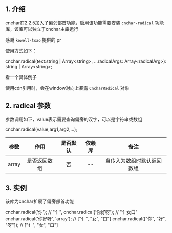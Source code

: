 ## 1. 介绍

cnchar在2.2.5加入了偏旁部首功能，启用该功能需要安装 `cnchar-radical` 功能库，该库可以独立于cnchar主库运行

感谢 `kewell-tsao` 提供的 pr

使用方式如下：

<div>
  <highlight-code lang='typescript'>
cnchar.radical(text:string | Array&lt;string>, ...radicalArgs: Array&lt;radicalArg>): string | Array&lt;string>;
  </highlight-code>
</div>

看一个具体例子

<div>
  <codebox id='radical'></codebox>
</div>

使用cdn引用时，会在window对向上暴露 `CncharRadical` 对象

## 2. radical 参数

参数调用如下，value表示需要查询偏旁的汉字，可以是字符串或数组

<div>
  <highlight-code lang='typescript'>
cnchar.radical(value,arg1,arg2,...);
  </highlight-code>
</div>

|  参数   |    作用    | 是否默认 |  依赖库   |   备注    |
| :-----: | :----: | :------: | :---: | :---: |
|  array   | 是否返回数组 |    否    | -- |  当传入为数组时默认返回数组  |

## 3. 实例


该库为cnchar扩展了偏旁部首功能

<div>
  <highlight-code lang='javascript'>
cnchar.radical('你'); // "亻",
cnchar.radical('你好呀'); // "亻女口"
cnchar.radical('你好呀', 'array'); // ["亻", "女", "口"]
cnchar.radical(["你", "好", "呀"]); // ["亻", "女", "口"]
  </highlight-code>
</div>
